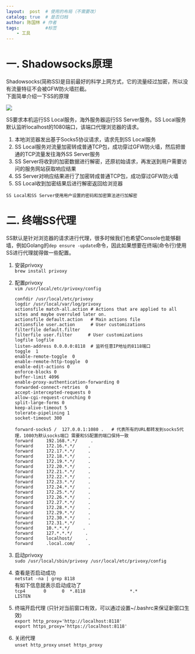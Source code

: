 ```yaml
---
layout:  post  # 使用的布局（不需要改）
catalog: true  # 是否归档
author: 陈国林 # 作者
tags:          #标签
    - 工具
---
```


# 一. Shadowsocks原理
Shadowsocks(简称SS)是目前最好的科学上网方式，它的流量经过加密，所以没有流量特征不会被GFW防火墙拦截。  
下面简单介绍一下SS的原理

![](https://github.com/chenguolin/chenguolin.github.io/blob/master/data/image/what-is-shadowsocks.png?raw=true)

SS要求本机运行SS Local服务，海外服务器运行SS Server服务。SS Local服务默认监听localhost的1080端口，该端口代理浏览器的请求。

1. 本地浏览器发出基于Socks5协议请求，请求先到SS Local服务
2. SS Local服务对流量加密转成普通TCP包，成功穿过GFW防火墙，然后把普通的TCP流量发往海外SS Server服务
3. SS Server将收到的加密数据进行解密，还原初始请求，再发送到用户需要访问的服务网站获取响应结果
4. SS Server对响应结果进行了加密转成普通TCP包，成功穿过GFW防火墙
5. SS Local收到加密结果后进行解密返回给浏览器

`SS Local和SS Server使用用户设置的密码和加密算法进行加解密`

# 二. 终端SS代理
SS默认是针对浏览器的请求进行代理，很多时候我们也希望Console也能够翻墙，例如Golang的`dep ensure -update`命令，因此如果想要在终端(命令行)使用SS进行代理就得做一些配置。

1. 安装privoxy  
   `brew install privoxy`
   
2. 配置privoxy  
   `vim /usr/local/etc/privoxy/config`  
   ```
   confdir /usr/local/etc/privoxy
   logdir /usr/local/var/log/privoxy
   actionsfile match-all.action # Actions that are applied to all sites and maybe overruled later on.
   actionsfile default.action   # Main actions file
   actionsfile user.action      # User customizations
   filterfile default.filter
   filterfile user.filter      # User customizations
   logfile logfile
   listen-address 0.0.0.0:8118  # 监听任意IP地址的8118端口
   toggle  1
   enable-remote-toggle  0
   enable-remote-http-toggle  0
   enable-edit-actions 0
   enforce-blocks 0
   buffer-limit 4096
   enable-proxy-authentication-forwarding 0
   forwarded-connect-retries  0
   accept-intercepted-requests 0
   allow-cgi-request-crunching 0
   split-large-forms 0
   keep-alive-timeout 5
   tolerate-pipelining 1
   socket-timeout 300

   forward-socks5 /  127.0.0.1:1080 .   # 代表所有的URL都转发到socks5代理，1080为默认socks端口 需要和SS配置的端口保持一致
   forward     192.168.*.*/     .
   forward     172.16.*.*/     .
   forward     172.17.*.*/     .
   forward     172.18.*.*/     .
   forward     172.19.*.*/     .
   forward     172.20.*.*/     .
   forward     172.21.*.*/     .
   forward     172.22.*.*/     .
   forward     172.23.*.*/     .
   forward     172.24.*.*/     .
   forward     172.25.*.*/     .
   forward     172.26.*.*/     .
   forward     172.27.*.*/     .
   forward     172.28.*.*/     .
   forward     172.29.*.*/     .
   forward     172.30.*.*/     .
   forward     172.31.*.*/     .
   forward     10.*.*.*/     .
   forward     127.*.*.*/     .
   forward     localhost/     .
   forward     .local.com/     .
   ```

3. 启动privoxy  
   `sudo /usr/local/sbin/privoxy /usr/local/etc/privoxy/config`
   
4. 查看是否启动成功  
   `netstat -na | grep 8118`  
   有如下信息就表示启动成功了  
   `tcp4       0      0  *.8118                 *.*                    LISTEN`
   
5. 终端开启代理 (只针对当前窗口有效，可以通过设置~/.bashrc来保证新窗口生效)    
   `export http_proxy='http://localhost:8118'`  
   `export https_proxy='https://localhost:8118'`
   
6. 关闭代理   
   `unset http_proxy`
   `unset https_proxy`
      
 
